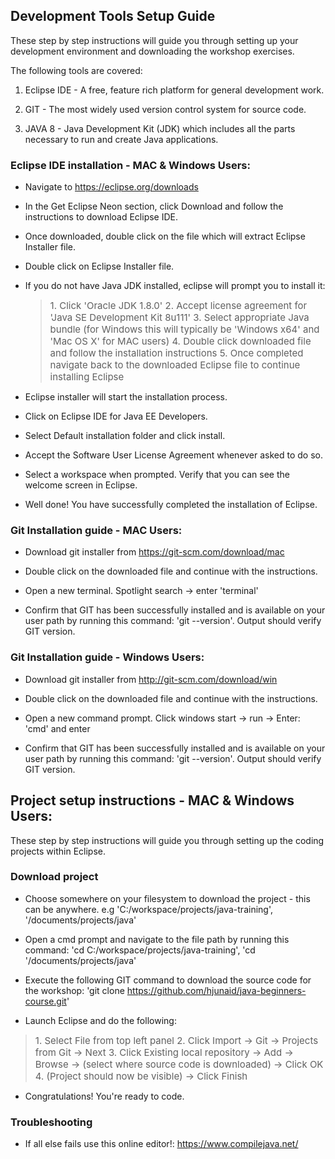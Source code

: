 ## Development Tools Setup Guide

These step by step instructions will guide you through setting up your development environment and downloading the workshop exercises. 

The following tools are covered:

1. Eclipse IDE - A free, feature rich platform for general development work.

2. GIT - The most widely used version control system for source code.

3. JAVA 8 - Java Development Kit (JDK) which includes all the parts necessary to run and create Java applications.

### Eclipse IDE installation - MAC & Windows Users:

* Navigate to https://eclipse.org/downloads

* In the Get Eclipse Neon section, click Download and follow the instructions to download Eclipse IDE.

* Once downloaded, double click on the file which will extract Eclipse Installer file. 

* Double click on Eclipse Installer file. 

* If you do not have Java JDK installed, eclipse will prompt you to install it: 
  > <span style="font-size: 15px;">1. Click 'Oracle JDK 1.8.0'
  > 2. Accept license agreement for 'Java SE Development Kit 8u111'
  > 3. Select appropriate Java bundle (for Windows this will typically be 'Windows x64' and 'Mac OS X' for MAC users) 
  > 4. Double click downloaded file and follow the installation instructions 
  > 5. Once completed navigate back to the downloaded Eclipse file to continue installing Eclipse</style>

* Eclipse installer will start the installation process. 

* Click on Eclipse IDE for Java EE Developers.

* Select Default installation folder and click install. 

* Accept the Software User License Agreement whenever asked to do so. 

* Select a workspace when prompted. Verify that you can see the welcome screen in Eclipse. 

* Well done! You have successfully completed the installation of Eclipse.  

### Git Installation guide  - MAC Users:

* Download git installer from https://git-scm.com/download/mac

* Double click on the downloaded file and continue with the instructions.

* Open a new terminal. Spotlight search -> enter 'terminal'

* Confirm that GIT has been successfully installed and is available on your user path by running this command: 'git --version'. Output should verify GIT version.

### Git Installation guide - Windows Users:

* Download git installer from http://git-scm.com/download/win

* Double click on the downloaded file and continue with the instructions.

* Open a new command prompt. Click windows start -> run -> Enter: 'cmd' and enter

* Confirm that GIT has been successfully installed and is available on your user path by running this command: 'git --version'. Output should verify GIT version.

## Project setup instructions - MAC & Windows Users:

These step by step instructions will guide you through setting up the coding projects within Eclipse.

### Download project

* Choose somewhere on your filesystem to download the project - this can be anywhere. e.g 'C:/workspace/projects/java-training', '/documents/projects/java'

* Open a cmd prompt and navigate to the file path by running this command: 'cd C:/workspace/projects/java-training', 'cd '/documents/projects/java'

* Execute the following GIT command to download the source code for the workshop: 'git clone https://github.com/hjunaid/java-beginners-course.git'

* Launch Eclipse and do the following:
 > <span style="font-size: 15px;">1. Select File from top left panel
 > 2. Click Import -> Git -> Projects from Git -> Next 
 > 3. Click Existing local repository -> Add -> Browse -> (select where source code is downloaded) -> Click OK 
 > 4. (Project should now be visible) -> Click Finish</span>

* Congratulations! You're ready to code.

### Troubleshooting

* If all else fails use this online editor!: https://www.compilejava.net/